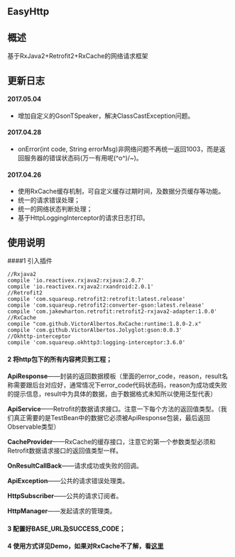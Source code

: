 
## EasyHttp

## 概述
基于RxJava2+Retrofit2+RxCache的网络请求框架

## 更新日志

#### 2017.05.04
* 增加自定义的GsonTSpeaker，解决ClassCastException问题。

#### 2017.04.28
* onError(int code, String errorMsg)非网络问题不再统一返回1003，而是返回服务器的错误状态码(万一有用呢\(^o^)/~)。

#### 2017.04.26
* 使用RxCache缓存机制，可自定义缓存过期时间，及数据分页缓存等功能。
* 统一的请求错误处理；
* 统一的网络状态判断处理；
* 基于HttpLoggingInterceptor的请求日志打印。

## 使用说明

####1 引入插件

    //Rxjava2
    compile 'io.reactivex.rxjava2:rxjava:2.0.7'
    compile 'io.reactivex.rxjava2:rxandroid:2.0.1'
    //Retrofit2
    compile 'com.squareup.retrofit2:retrofit:latest.release'
    compile 'com.squareup.retrofit2:converter-gson:latest.release'
    compile 'com.jakewharton.retrofit:retrofit2-rxjava2-adapter:1.0.0'
    //RxCache
    compile "com.github.VictorAlbertos.RxCache:runtime:1.8.0-2.x"
    compile 'com.github.VictorAlbertos.Jolyglot:gson:0.0.3'
    //Okhttp-interceptor
    compile 'com.squareup.okhttp3:logging-interceptor:3.6.0'

#### 2 将http包下的所有内容拷贝到工程；

**ApiResponse**——封装的返回数据模板（里面的error_code，reason，result名称需要跟后台对应好，通常情况下error_code代码状态码，reason为成功或失败的提示信息，result中为具体的数据，由于数据格式未知所以使用泛型代表）

**ApiService**——Retrofit的数据请求接口。注意一下每个方法的返回值类型。（我们真正需要的是TestBean中的数据它必须被ApiResponse包装，最后返回Observable类型）

**CacheProvider**——RxCache的缓存接口，注意它的第一个参数类型必须和Retrofit数据请求接口的返回值类型一样。

**OnResultCallBack**——请求成功或失败的回调。

**ApiException**——公共的请求错误处理类。

**HttpSubscriber**——公共的请求订阅者。

**HttpManager**——发起请求的管理类。

#### 3 配置好BASE_URL及SUCCESS_CODE；
#### 4 使用方式详见Demo，如果对RxCache不了解，看[这里](https://github.com/VictorAlbertos/RxCache)

